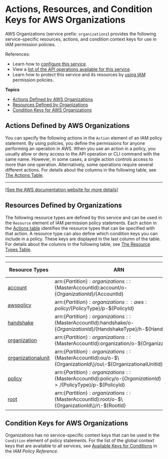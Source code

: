 # Actions, Resources, and Condition Keys for AWS Organizations<a name="list_awsorganizations"></a>

AWS Organizations \(service prefix: `organizations`\) provides the following service\-specific resources, actions, and condition context keys for use in IAM permission policies\.

References:
+ Learn how to [configure this service](http://docs.aws.amazon.com/organizations/latest/userguide/)\.
+ View a [list of the API operations available for this service](http://docs.aws.amazon.com/organizations/latest/APIReference/)\.
+ Learn how to protect this service and its resources by [using IAM](http://docs.aws.amazon.com/organizations/latest/userguide/orgs_permissions.html) permission policies\.

**Topics**
+ [Actions Defined by AWS Organizations](#awsorganizations-actions-as-permissions)
+ [Resources Defined by Organizations](#awsorganizations-resources-for-iam-policies)
+ [Condition Keys for AWS Organizations](#awsorganizations-policy-keys)

## Actions Defined by AWS Organizations<a name="awsorganizations-actions-as-permissions"></a>

You can specify the following actions in the `Action` element of an IAM policy statement\. By using policies, you define the permissions for anyone performing an operation in AWS\. When you use an action in a policy, you usually allow or deny access to the API operation or CLI command with the same name\. However, in some cases, a single action controls access to more than one operation\. Alternatively, some operations require several different actions\. For details about the columns in the following table, see [The Actions Table](reference_policies_actions-resources-contextkeys.md#actions_table)\.


****  
[\[See the AWS documentation website for more details\]](http://docs.aws.amazon.com/IAM/latest/UserGuide/list_awsorganizations.html)

## Resources Defined by Organizations<a name="awsorganizations-resources-for-iam-policies"></a>

The following resource types are defined by this service and can be used in the `Resource` element of IAM permission policy statements\. Each action in the [Actions table](#awsorganizations-actions-as-permissions) identifies the resource types that can be specified with that action\. A resource type can also define which condition keys you can include in a policy\. These keys are displayed in the last column of the table\. For details about the columns in the following table, see [The Resource Types Table](reference_policies_actions-resources-contextkeys.md#resources_table)\.


****  

| Resource Types | ARN | Condition Keys | 
| --- | --- | --- | 
| [account](http://docs.aws.amazon.com/organizations/latest/userguide/orgs_reference_arn-formats.html) | arn:$\{Partition\}:organizations::$\{MasterAccountId\}:account/o\-$\{OrganizationId\}/$\{AccountId\} |  | 
| [awspolicy](http://docs.aws.amazon.com/organizations/latest/userguide/orgs_reference_arn-formats.html) | arn:$\{Partition\}:organizations::aws:policy/$\{PolicyType\}/p\-$\{PolicyId\} |  | 
| [handshake](http://docs.aws.amazon.com/organizations/latest/userguide/orgs_reference_arn-formats.html) | arn:$\{Partition\}:organizations::$\{MasterAccountId\}:handshake/o\-$\{OrganizationId\}/$\{HandshakeType\}/h\-$\{HandshakeId\} |  | 
| [organization](http://docs.aws.amazon.com/organizations/latest/userguide/orgs_reference_arn-formats.html) | arn:$\{Partition\}:organizations::$\{MasterAccountId\}:organization/o\-$\{OrganizationId\} |  | 
| [organizationalunit](http://docs.aws.amazon.com/organizations/latest/userguide/orgs_reference_arn-formats.html) | arn:$\{Partition\}:organizations::$\{MasterAccountId\}:ou/o\-$\{OrganizationId\}/ou\-$\{OrganizationalUnitId\} |  | 
| [policy](http://docs.aws.amazon.com/organizations/latest/userguide/orgs_reference_arn-formats.html) | arn:$\{Partition\}:organizations::$\{MasterAccountId\}:policy/o\-$\{OrganizationId\}>/$\{PolicyType\}/p\-$\{PolicyId\} |  | 
| [root](http://docs.aws.amazon.com/organizations/latest/userguide/orgs_reference_arn-formats.html) | arn:$\{Partition\}:organizations::$\{MasterAccountId\}:root/o\-$\{OrganizationId\}/r\-$\{RootId\} |  | 

## Condition Keys for AWS Organizations<a name="awsorganizations-policy-keys"></a>

Organizations has no service\-specific context keys that can be used in the `Condition` element of policy statements\. For the list of the global context keys that are available to all services, see [Available Keys for Conditions](http://docs.aws.amazon.com/IAM/latest/UserGuide/reference_policies_condition-keys.html#AvailableKeys) in the *IAM Policy Reference*\.